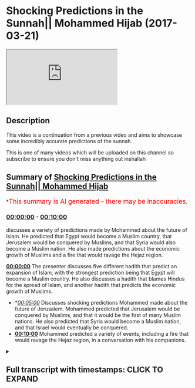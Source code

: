 # Shocking Predictions in the Sunnah|| Mohammed Hijab (2017-03-21)

<iframe loading='lazy' src='https://www.youtube.com/embed/ezvPEwizqRc'></iframe>

## Description

This video is a continuation from a previous video and aims to showcase some incredibly accurate predictions of the sunnah.

This is one of many videos which will be uploaded on this channel so subscribe to ensure you don't miss anything out inshallah

## Summary of [Shocking Predictions in the Sunnah|| Mohammed Hijab](https://www.youtube.com/watch?v=ezvPEwizqRc)

\*<span style="color:red; font-size:125%">This summary is AI generated - there may be inaccuracies</span>.

### [00:00:00](https://www.youtube.com/watch?v=ezvPEwizqRc\&t=0) - [00:10:00](https://www.youtube.com/watch?v=ezvPEwizqRc\&t=600)

discusses a variety of predictions made by Mohammed about the future of Islam. He predicted that Egypt would become a Muslim country, that Jerusalem would be conquered by Muslims, and that Syria would also become a Muslim nation. He also made predictions about the economic growth of Muslims and a fire that would ravage the Hejaz region.

**[00:00:00](https://www.youtube.com/watch?v=ezvPEwizqRc\&t=0)** The presenter discusses five different hadith that predict an expansion of Islam, with the strongest prediction being that Egypt will become a Muslim country. He also discusses a hadith that blames Hindus for the spread of Islam, and another hadith that predicts the economic growth of Muslims.

*   \**[00:05:00](https://www.youtube.com/watch?v=ezvPEwizqRc\&t=300)* Discusses shocking predictions Mohammed made about the future of Jerusalem. Mohammed predicted that Jerusalem would be conquered by Muslims, and that it would be the first of many Muslim nations. He also predicted that Syria would become a Muslim nation, and that Israel would eventually be conquered.
*   **[00:10:00](https://www.youtube.com/watch?v=ezvPEwizqRc\&t=600)** Mohammed predicted a variety of events, including a fire that would ravage the Hejaz region, in a conversation with his companions.

<details><summary><h2>Full transcript with timestamps: CLICK TO EXPAND</h2></summary>

[0:00:01](https://youtu.be/ezvPEwizqRc?t=1) palutena's fee so he also that he would\
[0:00:08](https://youtu.be/ezvPEwizqRc?t=8) Jimmy authority this is um five\
[0:00:12](https://youtu.be/ezvPEwizqRc?t=12) predictions enterprise we promise and\
[0:00:14](https://youtu.be/ezvPEwizqRc?t=14) move on now to the sunnah and the so\
[0:00:16](https://youtu.be/ezvPEwizqRc?t=16) many will lie there's so many things\
[0:00:17](https://youtu.be/ezvPEwizqRc?t=17) there there's literally so many cyclists\
[0:00:19](https://youtu.be/ezvPEwizqRc?t=19) i was looking at some of the notes i had\
[0:00:21](https://youtu.be/ezvPEwizqRc?t=21) from you know things I did before before\
[0:00:23](https://youtu.be/ezvPEwizqRc?t=23) I came here today and I just like how am\
[0:00:27](https://youtu.be/ezvPEwizqRc?t=27) I going to condense this how am I going\
[0:00:28](https://youtu.be/ezvPEwizqRc?t=28) to explain as literally so much yeah but\
[0:00:31](https://youtu.be/ezvPEwizqRc?t=31) I'll try my best to just give you a\
[0:00:32](https://youtu.be/ezvPEwizqRc?t=32) little bit of things here and there and\
[0:00:34](https://youtu.be/ezvPEwizqRc?t=34) the way I think I'll do this is I'll\
[0:00:36](https://youtu.be/ezvPEwizqRc?t=36) give you some I'll divide into three\
[0:00:39](https://youtu.be/ezvPEwizqRc?t=39) parts\
[0:00:39](https://youtu.be/ezvPEwizqRc?t=39) yeah let's divide into three parts I'll\
[0:00:41](https://youtu.be/ezvPEwizqRc?t=41) talk about general pretty specific\
[0:00:43](https://youtu.be/ezvPEwizqRc?t=43) predictions about you could say\
[0:00:48](https://youtu.be/ezvPEwizqRc?t=48) demographics or politics or military\
[0:00:52](https://youtu.be/ezvPEwizqRc?t=52) expansion or whether you want to call it\
[0:00:54](https://youtu.be/ezvPEwizqRc?t=54) number two or say specific predictions\
[0:00:57](https://youtu.be/ezvPEwizqRc?t=57) human beings that the Prophet predicted\
[0:00:59](https://youtu.be/ezvPEwizqRc?t=59) this will happen\
[0:00:59](https://youtu.be/ezvPEwizqRc?t=59) number three things of today that's some\
[0:01:03](https://youtu.be/ezvPEwizqRc?t=63) of the scholars of our time I've said\
[0:01:04](https://youtu.be/ezvPEwizqRc?t=64) this is what the Prophet was meaning yes\
[0:01:07](https://youtu.be/ezvPEwizqRc?t=67) and four so we'll leave it City three\
[0:01:11](https://youtu.be/ezvPEwizqRc?t=71) things yeah we could we can go into a\
[0:01:13](https://youtu.be/ezvPEwizqRc?t=73) big discussion otherwise I saw the first\
[0:01:15](https://youtu.be/ezvPEwizqRc?t=75) one there's a hadith which is narrated\
[0:01:17](https://youtu.be/ezvPEwizqRc?t=77) by Thor been well above Muhammad's Allah\
[0:01:19](https://youtu.be/ezvPEwizqRc?t=79) sorry I said he says Oh a lil up he says\
[0:01:24](https://youtu.be/ezvPEwizqRc?t=84) the earth the earth has been projected\
[0:01:25](https://youtu.be/ezvPEwizqRc?t=85) in front of me yes for a height Mashhadi\
[0:01:30](https://youtu.be/ezvPEwizqRc?t=90) caja oh no hurry back\
[0:01:31](https://youtu.be/ezvPEwizqRc?t=91) I saw its eastern parts and its western\
[0:01:33](https://youtu.be/ezvPEwizqRc?t=93) part when Almighty he says that\
[0:01:37](https://youtu.be/ezvPEwizqRc?t=97) certainly my Ummah say Abajo\
[0:01:40](https://youtu.be/ezvPEwizqRc?t=100) moo-coo ha would definitely moco\
[0:01:44](https://youtu.be/ezvPEwizqRc?t=104) Hammonds mullahs the basically the\
[0:01:45](https://youtu.be/ezvPEwizqRc?t=105) possession is ownership it will reach or\
[0:01:48](https://youtu.be/ezvPEwizqRc?t=108) have the ownership of these areas\
[0:01:50](https://youtu.be/ezvPEwizqRc?t=110) Missouri le Manhattan what has been\
[0:01:54](https://youtu.be/ezvPEwizqRc?t=114) projected to me from this path which is\
[0:01:57](https://youtu.be/ezvPEwizqRc?t=117) an interesting phraseology by the way\
[0:01:58](https://youtu.be/ezvPEwizqRc?t=118) Mizzou really mean hair so it's parts of\
[0:02:01](https://youtu.be/ezvPEwizqRc?t=121) it\
[0:02:01](https://youtu.be/ezvPEwizqRc?t=121) Mina min but is like a builder so Bob\
[0:02:08](https://youtu.be/ezvPEwizqRc?t=128) Hope not all of it so here we have\
[0:02:11](https://youtu.be/ezvPEwizqRc?t=131) a prediction and if obviously look in\
[0:02:13](https://youtu.be/ezvPEwizqRc?t=133) the map this is one thing they\
[0:02:14](https://youtu.be/ezvPEwizqRc?t=134) completely even today that's ok well\
[0:02:16](https://youtu.be/ezvPEwizqRc?t=136) that could have been put in afterwards\
[0:02:17](https://youtu.be/ezvPEwizqRc?t=137) huh put enough to it look at the map is\
[0:02:20](https://youtu.be/ezvPEwizqRc?t=140) the expansion is eastward and westward\
[0:02:22](https://youtu.be/ezvPEwizqRc?t=142) that's the expansion well that is how\
[0:02:24](https://youtu.be/ezvPEwizqRc?t=144) where Islam spread you could say is\
[0:02:26](https://youtu.be/ezvPEwizqRc?t=146) spread from the east and from the West\
[0:02:28](https://youtu.be/ezvPEwizqRc?t=148) that's how it spread it didn't go north\
[0:02:31](https://youtu.be/ezvPEwizqRc?t=151) and south necessarily it could have been\
[0:02:33](https://youtu.be/ezvPEwizqRc?t=153) lost and south it doesn't go that way\
[0:02:35](https://youtu.be/ezvPEwizqRc?t=155) in this HTML how hard yeah he didn't say\
[0:02:37](https://youtu.be/ezvPEwizqRc?t=157) that he didn't say the northern shires\
[0:02:40](https://youtu.be/ezvPEwizqRc?t=160) receiver he said machete machete kaha\
[0:02:43](https://youtu.be/ezvPEwizqRc?t=163) Omaha Reba it's east and west parts you\
[0:02:48](https://youtu.be/ezvPEwizqRc?t=168) see what I mean so this is one general\
[0:02:51](https://youtu.be/ezvPEwizqRc?t=171) thing that the programís of us a time\
[0:02:52](https://youtu.be/ezvPEwizqRc?t=172) predicted but there's more the pro\
[0:02:55](https://youtu.be/ezvPEwizqRc?t=175) mohammed saleh swamps and the hadith\
[0:02:56](https://youtu.be/ezvPEwizqRc?t=176) which has some DAF in it but doc means\
[0:02:58](https://youtu.be/ezvPEwizqRc?t=178) is it's got some weakness in it but\
[0:03:00](https://youtu.be/ezvPEwizqRc?t=180) there's another hadith which makes it\
[0:03:01](https://youtu.be/ezvPEwizqRc?t=181) basically completely strong and I'll\
[0:03:02](https://youtu.be/ezvPEwizqRc?t=182) tell you what the DAF one is the by\
[0:03:04](https://youtu.be/ezvPEwizqRc?t=184) phone is and what the strong one is he\
[0:03:05](https://youtu.be/ezvPEwizqRc?t=185) said so after s economy strong you're\
[0:03:08](https://youtu.be/ezvPEwizqRc?t=188) going to open or a and be victorious in\
[0:03:11](https://youtu.be/ezvPEwizqRc?t=191) Egypt clearly this is quite a\
[0:03:17](https://youtu.be/ezvPEwizqRc?t=197) straightforward prediction so there's a\
[0:03:21](https://youtu.be/ezvPEwizqRc?t=201) bill witnessin Hadees so we go to some\
[0:03:23](https://youtu.be/ezvPEwizqRc?t=203) Muslim where is obviously you'll find\
[0:03:24](https://youtu.be/ezvPEwizqRc?t=204) much less weakness in the book well\
[0:03:26](https://youtu.be/ezvPEwizqRc?t=206) whether Pajaro salami said set f Tohono\
[0:03:32](https://youtu.be/ezvPEwizqRc?t=212) alban youth cairo free help a lot\
[0:03:35](https://youtu.be/ezvPEwizqRc?t=215) he said that you are going to open our\
[0:03:36](https://youtu.be/ezvPEwizqRc?t=216) country which the Farhat is mentioned\
[0:03:38](https://youtu.be/ezvPEwizqRc?t=218) now and now away says the thought is\
[0:03:39](https://youtu.be/ezvPEwizqRc?t=219) basically a currency which is only used\
[0:03:41](https://youtu.be/ezvPEwizqRc?t=221) in each of that time so this if you put\
[0:03:42](https://youtu.be/ezvPEwizqRc?t=222) the weak hadith\
[0:03:43](https://youtu.be/ezvPEwizqRc?t=223) with this kind of shoddy you come to the\
[0:03:45](https://youtu.be/ezvPEwizqRc?t=225) conclusion that yes is talking yej yeah\
[0:03:48](https://youtu.be/ezvPEwizqRc?t=228) it's talking about here in zhabin the\
[0:03:50](https://youtu.be/ezvPEwizqRc?t=230) poor mohammed salameh\
[0:03:51](https://youtu.be/ezvPEwizqRc?t=231) he predicted that Egypt would be a\
[0:03:54](https://youtu.be/ezvPEwizqRc?t=234) Muslim country and this is exactly look\
[0:03:56](https://youtu.be/ezvPEwizqRc?t=236) in the map and this vibe is what I'm\
[0:03:59](https://youtu.be/ezvPEwizqRc?t=239) probably in proof of that myself\
[0:04:01](https://youtu.be/ezvPEwizqRc?t=241) yeah so this is one prediction I lost\
[0:04:03](https://youtu.be/ezvPEwizqRc?t=243) the program assalam he continues in a\
[0:04:06](https://youtu.be/ezvPEwizqRc?t=246) different idea when he talks about and\
[0:04:09](https://youtu.be/ezvPEwizqRc?t=249) this does hadith is actually five or six\
[0:04:11](https://youtu.be/ezvPEwizqRc?t=251) different IDs different connections\
[0:04:13](https://youtu.be/ezvPEwizqRc?t=253) talking about al Hindu Sint\
[0:04:15](https://youtu.be/ezvPEwizqRc?t=255) by the way which is basically indian\
[0:04:16](https://youtu.be/ezvPEwizqRc?t=256) pakistan all of you may be from pakistan\
[0:04:18](https://youtu.be/ezvPEwizqRc?t=258) yeah the one about cindy's DYFS is weak\
[0:04:21](https://youtu.be/ezvPEwizqRc?t=261) it has dauphin it's got some weakness in\
[0:04:24](https://youtu.be/ezvPEwizqRc?t=264) it but yeah it because\
[0:04:25](https://youtu.be/ezvPEwizqRc?t=265) about the futures we don't happen that\
[0:04:27](https://youtu.be/ezvPEwizqRc?t=267) basically the Muslims went into Pakistan\
[0:04:29](https://youtu.be/ezvPEwizqRc?t=269) as sindelle obviously Pakistan is a new\
[0:04:31](https://youtu.be/ezvPEwizqRc?t=271) nation yeah of I don't know X amount of\
[0:04:34](https://youtu.be/ezvPEwizqRc?t=274) years whoever whenever they claimed\
[0:04:36](https://youtu.be/ezvPEwizqRc?t=276) independence but the Sindh region which\
[0:04:38](https://youtu.be/ezvPEwizqRc?t=278) encompasses Pakistan this was always\
[0:04:41](https://youtu.be/ezvPEwizqRc?t=281) there obviously the Diploma has a summit\
[0:04:43](https://youtu.be/ezvPEwizqRc?t=283) he mentioned that and the weak hadith\
[0:04:45](https://youtu.be/ezvPEwizqRc?t=285) but the one which talks about Hindu\
[0:04:47](https://youtu.be/ezvPEwizqRc?t=287) sinned\
[0:04:48](https://youtu.be/ezvPEwizqRc?t=288) that is a strong hadith which is\
[0:04:50](https://youtu.be/ezvPEwizqRc?t=290) narrated by abu bakr radiallahu anhu\
[0:04:52](https://youtu.be/ezvPEwizqRc?t=292) some of the scholars to be fair say that\
[0:04:54](https://youtu.be/ezvPEwizqRc?t=294) this is not talking about this\
[0:04:56](https://youtu.be/ezvPEwizqRc?t=296) particular expansion although implica\
[0:04:58](https://youtu.be/ezvPEwizqRc?t=298) theory seems to be talking about that\
[0:04:59](https://youtu.be/ezvPEwizqRc?t=299) and even blaming her he says that the\
[0:05:02](https://youtu.be/ezvPEwizqRc?t=302) Muslims conquered Pakistan and India so\
[0:05:06](https://youtu.be/ezvPEwizqRc?t=306) accepted both it seems like he accepted\
[0:05:08](https://youtu.be/ezvPEwizqRc?t=308) both any terms at the time of Maori as\
[0:05:11](https://youtu.be/ezvPEwizqRc?t=311) one time and afterwards like in the for\
[0:05:13](https://youtu.be/ezvPEwizqRc?t=313) 400 a H after his era this happened so\
[0:05:17](https://youtu.be/ezvPEwizqRc?t=317) from a merciless alarm I predicted mmm\
[0:05:20](https://youtu.be/ezvPEwizqRc?t=320) you predicted these things you could say\
[0:05:22](https://youtu.be/ezvPEwizqRc?t=322) it's possible that a loss at the Pahoa\
[0:05:25](https://youtu.be/ezvPEwizqRc?t=325) Salaam was told about these big nations\
[0:05:27](https://youtu.be/ezvPEwizqRc?t=327) that would become Muslim nations and\
[0:05:28](https://youtu.be/ezvPEwizqRc?t=328) some of the biggest Muslim nations in\
[0:05:30](https://youtu.be/ezvPEwizqRc?t=330) the world now and obviously Pakistan is\
[0:05:33](https://youtu.be/ezvPEwizqRc?t=333) one of the top five yeah top five and\
[0:05:35](https://youtu.be/ezvPEwizqRc?t=335) India's one of the problems obtain a lot\
[0:05:37](https://youtu.be/ezvPEwizqRc?t=337) even though it's 80 percent Hindu yes\
[0:05:40](https://youtu.be/ezvPEwizqRc?t=340) anyways he then predicted something else\
[0:05:43](https://youtu.be/ezvPEwizqRc?t=343) toccata this is an SI hadith narrated by\
[0:05:46](https://youtu.be/ezvPEwizqRc?t=346) Barrera\
[0:05:46](https://youtu.be/ezvPEwizqRc?t=346) he would nourished by the way Maggiore\
[0:05:48](https://youtu.be/ezvPEwizqRc?t=348) of talked even probably the majority\
[0:05:50](https://youtu.be/ezvPEwizqRc?t=350) idea yeah he says to car to Luna\
[0:05:53](https://youtu.be/ezvPEwizqRc?t=353) let Akuma sir I said that this is one of\
[0:05:56](https://youtu.be/ezvPEwizqRc?t=356) the alimentive it's a letter home Assad\
[0:05:58](https://youtu.be/ezvPEwizqRc?t=358) the Tsar will not be established hotter\
[0:06:02](https://youtu.be/ezvPEwizqRc?t=362) to party Luna\
[0:06:03](https://youtu.be/ezvPEwizqRc?t=363) at work you know that I will not be\
[0:06:05](https://youtu.be/ezvPEwizqRc?t=365) established until you fight the Turkish\
[0:06:07](https://youtu.be/ezvPEwizqRc?t=367) people\
[0:06:07](https://youtu.be/ezvPEwizqRc?t=367) Church Serco see like before Turks\
[0:06:10](https://youtu.be/ezvPEwizqRc?t=370) became Muslim this happened like you\
[0:06:12](https://youtu.be/ezvPEwizqRc?t=372) know that the Turks and the Arab Muslim\
[0:06:15](https://youtu.be/ezvPEwizqRc?t=375) they had some kind of conference and\
[0:06:17](https://youtu.be/ezvPEwizqRc?t=377) then became Muslim and one of the most\
[0:06:18](https://youtu.be/ezvPEwizqRc?t=378) powerful empires or the longest reigning\
[0:06:21](https://youtu.be/ezvPEwizqRc?t=381) one Muslim one was the Ottoman Empire\
[0:06:23](https://youtu.be/ezvPEwizqRc?t=383) which is the Turkish Empire but then it\
[0:06:26](https://youtu.be/ezvPEwizqRc?t=386) is something of this hadith there's more\
[0:06:28](https://youtu.be/ezvPEwizqRc?t=388) than one variant and one of the variants\
[0:06:31](https://youtu.be/ezvPEwizqRc?t=391) it says you'll be fighting the people of\
[0:06:36](https://youtu.be/ezvPEwizqRc?t=396) who's that and kid men and it can also\
[0:06:39](https://youtu.be/ezvPEwizqRc?t=399) be said cabin man be fat hell calf kid\
[0:06:41](https://youtu.be/ezvPEwizqRc?t=401) man and Catman according to and no way\
[0:06:44](https://youtu.be/ezvPEwizqRc?t=404) who who says it can be said this and you\
[0:06:46](https://youtu.be/ezvPEwizqRc?t=406) can say that' who are these people so I\
[0:06:48](https://youtu.be/ezvPEwizqRc?t=408) know he tells us who these people are\
[0:06:50](https://youtu.be/ezvPEwizqRc?t=410) who Zion care man Oh kid man these\
[0:06:53](https://youtu.be/ezvPEwizqRc?t=413) people he says it's a place banal but\
[0:06:56](https://youtu.be/ezvPEwizqRc?t=416) bah Hindi were horse I'm it's visibly\
[0:07:00](https://youtu.be/ezvPEwizqRc?t=420) it's a place where is next to\
[0:07:01](https://youtu.be/ezvPEwizqRc?t=421) Afghanistan and the Indian see basically\
[0:07:04](https://youtu.be/ezvPEwizqRc?t=424) so clearly is talking about the people\
[0:07:07](https://youtu.be/ezvPEwizqRc?t=427) in that region yeah and and there's some\
[0:07:11](https://youtu.be/ezvPEwizqRc?t=431) was some of the descriptions of this\
[0:07:13](https://youtu.be/ezvPEwizqRc?t=433) yeah and you know flat nose distance is\
[0:07:17](https://youtu.be/ezvPEwizqRc?t=437) that a lot of the Turks will be have\
[0:07:18](https://youtu.be/ezvPEwizqRc?t=438) been described come back to the text and\
[0:07:20](https://youtu.be/ezvPEwizqRc?t=440) it will tell me he wrote this in his\
[0:07:22](https://youtu.be/ezvPEwizqRc?t=442) book in the burette he said he\
[0:07:23](https://youtu.be/ezvPEwizqRc?t=443) considered this one of the miracles he\
[0:07:25](https://youtu.be/ezvPEwizqRc?t=445) said this is because I his time\
[0:07:26](https://youtu.be/ezvPEwizqRc?t=446) obviously that this was happening you\
[0:07:28](https://youtu.be/ezvPEwizqRc?t=448) know coming in he could say this is one\
[0:07:29](https://youtu.be/ezvPEwizqRc?t=449) of the miracles is shocking I know you\
[0:07:32](https://youtu.be/ezvPEwizqRc?t=452) know so this he found a shocking so this\
[0:07:36](https://youtu.be/ezvPEwizqRc?t=456) is another piece of evidence from the so\
[0:07:39](https://youtu.be/ezvPEwizqRc?t=459) now I think we've covered about how sex\
[0:07:40](https://youtu.be/ezvPEwizqRc?t=460) Allah Allah I don't happen recounting\
[0:07:41](https://youtu.be/ezvPEwizqRc?t=461) really but let's cover a couple more in\
[0:07:43](https://youtu.be/ezvPEwizqRc?t=463) this category to move on to another\
[0:07:44](https://youtu.be/ezvPEwizqRc?t=464) category yeah so we talked about some of\
[0:07:48](https://youtu.be/ezvPEwizqRc?t=468) the nations that have been kind of taken\
[0:07:51](https://youtu.be/ezvPEwizqRc?t=471) by the Muslims all the Muslims have gone\
[0:07:54](https://youtu.be/ezvPEwizqRc?t=474) into these nations also the promise of\
[0:07:58](https://youtu.be/ezvPEwizqRc?t=478) assalamu he certainly had these along\
[0:08:00](https://youtu.be/ezvPEwizqRc?t=480) with a recliner feet shamon away a mini\
[0:08:03](https://youtu.be/ezvPEwizqRc?t=483) net and he said this many time so\
[0:08:04](https://youtu.be/ezvPEwizqRc?t=484) there's an indication he also talked\
[0:08:06](https://youtu.be/ezvPEwizqRc?t=486) about shem generally speaking as a\
[0:08:11](https://youtu.be/ezvPEwizqRc?t=491) messiah hadith and I'll try and pull all\
[0:08:14](https://youtu.be/ezvPEwizqRc?t=494) of the references although it's going to\
[0:08:16](https://youtu.be/ezvPEwizqRc?t=496) be quite tedious doing that and so I'll\
[0:08:17](https://youtu.be/ezvPEwizqRc?t=497) try and put them in the description box\
[0:08:18](https://youtu.be/ezvPEwizqRc?t=498) just like he said that Elohim a vertical\
[0:08:22](https://youtu.be/ezvPEwizqRc?t=502) Nephi may Allah give us blessings in our\
[0:08:26](https://youtu.be/ezvPEwizqRc?t=506) Yemen and our Eman\
[0:08:28](https://youtu.be/ezvPEwizqRc?t=508) well it's not ours you know at that time\
[0:08:29](https://youtu.be/ezvPEwizqRc?t=509) it wasn't a Muslim place so he said p.m.\
[0:08:32](https://youtu.be/ezvPEwizqRc?t=512) a Nina p.m. a Nina in our way in but\
[0:08:34](https://youtu.be/ezvPEwizqRc?t=514) it's not a lemon\
[0:08:35](https://youtu.be/ezvPEwizqRc?t=515) yeah you see he's obviously the purpose\
[0:08:37](https://youtu.be/ezvPEwizqRc?t=517) of salvation miles and he said I live\
[0:08:42](https://youtu.be/ezvPEwizqRc?t=522) near batalov GM and to spread Islam but\
[0:08:43](https://youtu.be/ezvPEwizqRc?t=523) at that time wasn't a Muslim place and\
[0:08:46](https://youtu.be/ezvPEwizqRc?t=526) it's a shamina\
[0:08:47](https://youtu.be/ezvPEwizqRc?t=527) which is obviously a sham is encompasses\
[0:08:50](https://youtu.be/ezvPEwizqRc?t=530) now by five or six different countries\
[0:08:51](https://youtu.be/ezvPEwizqRc?t=531) so we can say Syria and we can say you\
[0:08:55](https://youtu.be/ezvPEwizqRc?t=535) know Jordan we can say I was going to\
[0:08:58](https://youtu.be/ezvPEwizqRc?t=538) say Israel there for a second\
[0:09:00](https://youtu.be/ezvPEwizqRc?t=540) Palestine and all of these places part\
[0:09:03](https://youtu.be/ezvPEwizqRc?t=543) of the a sham region Lebanon clearly\
[0:09:08](https://youtu.be/ezvPEwizqRc?t=548) this is one of the places where as\
[0:09:09](https://youtu.be/ezvPEwizqRc?t=549) Muslims programmers were some thousand\
[0:09:12](https://youtu.be/ezvPEwizqRc?t=552) hadith I would sit ten vania they say he\
[0:09:15](https://youtu.be/ezvPEwizqRc?t=555) said count six before and the sigh\
[0:09:18](https://youtu.be/ezvPEwizqRc?t=558) hadith yeah and so hain\
[0:09:22](https://youtu.be/ezvPEwizqRc?t=562) he said count six before the hour he\
[0:09:27](https://youtu.be/ezvPEwizqRc?t=567) says no t you my death clearly it's\
[0:09:30](https://youtu.be/ezvPEwizqRc?t=570) going to happen happen then he says from\
[0:09:34](https://youtu.be/ezvPEwizqRc?t=574) fat hope baton Makdissi\
[0:09:37](https://youtu.be/ezvPEwizqRc?t=577) he says after that Jerusalem will be\
[0:09:40](https://youtu.be/ezvPEwizqRc?t=580) opened up into conquered Jerusalem I\
[0:09:42](https://youtu.be/ezvPEwizqRc?t=582) mean if you think about what this is\
[0:09:43](https://youtu.be/ezvPEwizqRc?t=583) Jerusalem is is it's a heartland for\
[0:09:47](https://youtu.be/ezvPEwizqRc?t=587) more for the three monotheistic\
[0:09:47](https://youtu.be/ezvPEwizqRc?t=587) religions for the three Abrahamic faiths\
[0:09:49](https://youtu.be/ezvPEwizqRc?t=589) for someone to make a country to make a\
[0:09:51](https://youtu.be/ezvPEwizqRc?t=591) prediction like this it's very brave\
[0:09:54](https://youtu.be/ezvPEwizqRc?t=594) more like it's very incredibly brave yes\
[0:09:57](https://youtu.be/ezvPEwizqRc?t=597) we're going to go in Jerusalem or\
[0:09:58](https://youtu.be/ezvPEwizqRc?t=598) Jerusalem Jerusalem if you think about\
[0:10:01](https://youtu.be/ezvPEwizqRc?t=601) if you just think about this if ya knee\
[0:10:04](https://youtu.be/ezvPEwizqRc?t=604) if you think about it from a rational\
[0:10:06](https://youtu.be/ezvPEwizqRc?t=606) perspective someone who's got very so if\
[0:10:10](https://youtu.be/ezvPEwizqRc?t=610) you go to Medina now it's bigger because\
[0:10:11](https://youtu.be/ezvPEwizqRc?t=611) you know the expansions and technology\
[0:10:13](https://youtu.be/ezvPEwizqRc?t=613) in this nut but before it's just like\
[0:10:15](https://youtu.be/ezvPEwizqRc?t=615) you know there's the islands and a lot\
[0:10:17](https://youtu.be/ezvPEwizqRc?t=617) of these predictions were done before\
[0:10:17](https://youtu.be/ezvPEwizqRc?t=617) you went to Medina Mecca times a lot of\
[0:10:20](https://youtu.be/ezvPEwizqRc?t=620) them were done in I mean he was\
[0:10:22](https://youtu.be/ezvPEwizqRc?t=622) attraction with with his people five\
[0:10:23](https://youtu.be/ezvPEwizqRc?t=623) people ten people this in that Muslim\
[0:10:25](https://youtu.be/ezvPEwizqRc?t=625) hiding come on well Yemen what this we\
[0:10:27](https://youtu.be/ezvPEwizqRc?t=627) talking about it is what you'll be\
[0:10:29](https://youtu.be/ezvPEwizqRc?t=629) thinking of this video in their position\
[0:10:30](https://youtu.be/ezvPEwizqRc?t=630) if you want to believe it owes or if you\
[0:10:33](https://youtu.be/ezvPEwizqRc?t=633) had the weakness in faith but you know\
[0:10:34](https://youtu.be/ezvPEwizqRc?t=634) this is what you this is very specular\
[0:10:36](https://youtu.be/ezvPEwizqRc?t=636) incredibly speculative it is too\
[0:10:39](https://youtu.be/ezvPEwizqRc?t=639) speculative in fact it's too speculative\
[0:10:41](https://youtu.be/ezvPEwizqRc?t=641) and the six things that he mentioned he\
[0:10:43](https://youtu.be/ezvPEwizqRc?t=643) says that then after that there'll be a\
[0:10:45](https://youtu.be/ezvPEwizqRc?t=645) plague to plagues that will you know\
[0:10:49](https://youtu.be/ezvPEwizqRc?t=649) affect the people and this happened you\
[0:10:52](https://youtu.be/ezvPEwizqRc?t=652) know and you know the Prophet Mohammed\
[0:10:54](https://youtu.be/ezvPEwizqRc?t=654) Salim he predicted a fire and the Hejaz\
[0:10:57](https://youtu.be/ezvPEwizqRc?t=657) region\
[0:10:58](https://youtu.be/ezvPEwizqRc?t=658) a fire which did happen and they said it\
[0:11:02](https://youtu.be/ezvPEwizqRc?t=662) will go to like you know people will see\
[0:11:04](https://youtu.be/ezvPEwizqRc?t=664) it and so this this is another thing\
[0:11:07](https://youtu.be/ezvPEwizqRc?t=667) that materialized quite closer to his\
[0:11:09](https://youtu.be/ezvPEwizqRc?t=669) death mm-hm\
[0:11:11](https://youtu.be/ezvPEwizqRc?t=671) so these are other predictions from the\
[0:11:13](https://youtu.be/ezvPEwizqRc?t=673) prophet muhammad's elias alone so i\
[0:11:17](https://youtu.be/ezvPEwizqRc?t=677) think i've covered were eight or nine of\
[0:11:18](https://youtu.be/ezvPEwizqRc?t=678) these I broke up a or nine maybe when\
[0:11:20](https://youtu.be/ezvPEwizqRc?t=680) one more of the country ones and then or\
[0:11:22](https://youtu.be/ezvPEwizqRc?t=682) should we just move on straight on to\
[0:11:23](https://youtu.be/ezvPEwizqRc?t=683) let's move on straight so we talked\
[0:11:24](https://youtu.be/ezvPEwizqRc?t=684) about Afghanistan in a sense because we\
[0:11:26](https://youtu.be/ezvPEwizqRc?t=686) said who's our K man\
[0:11:29](https://youtu.be/ezvPEwizqRc?t=689) let's move on to some of the things he\
[0:11:31](https://youtu.be/ezvPEwizqRc?t=691) predicted to his people people\
[0:11:33](https://youtu.be/ezvPEwizqRc?t=693) specifically this is interesting really\
[0:11:35](https://youtu.be/ezvPEwizqRc?t=695) yeah\
[0:11:36](https://youtu.be/ezvPEwizqRc?t=696) so Mohammed also not only predicted\
[0:11:38](https://youtu.be/ezvPEwizqRc?t=698) things on a massive scale where he\
[0:11:39](https://youtu.be/ezvPEwizqRc?t=699) predicted things on an individual scale\
[0:11:41](https://youtu.be/ezvPEwizqRc?t=701) as well so he he spoke to different\
[0:11:46](https://youtu.be/ezvPEwizqRc?t=706) companions of his and and he told them\
[0:11:51](https://youtu.be/ezvPEwizqRc?t=711) things that would happen to them I'll\
[0:11:53](https://youtu.be/ezvPEwizqRc?t=713) give you an example

</details>
